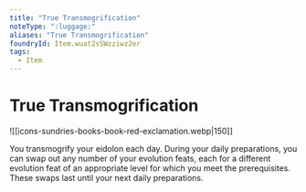 ```yaml
---
title: "True Transmogrification"
noteType: ":luggage:"
aliases: "True Transmogrification"
foundryId: Item.wuat2sSWzziwz2er
tags:
  - Item
---
```


# True Transmogrification
![[icons-sundries-books-book-red-exclamation.webp|150]]

You transmogrify your eidolon each day. During your daily preparations, you can swap out any number of your evolution feats, each for a different evolution feat of an appropriate level for which you meet the prerequisites. These swaps last until your next daily preparations.
